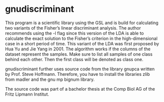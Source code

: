 # gnudiscriminant

This program is a scientific library using the GSL and is build for calculating two variants of the Fisher’s linear discriminant analysis. The author recommends using the -l flag since this version of the LDA is able to calculate the exact solution to the Fisher’s criterion in the high-dimensional case in a short period of time. This variant of the LDA was first proposed by Hua Yu and Jie Yang in 2001. The algorithm works if the columns of the dataset represent the samples. Make sure to list all samples of one class behind each other. Then the first class will be denoted as class one.

gnudiscriminant further uses source code from the library gnupca written by Prof. Steve Hoffmann. Therefore, you have to install the libraries zlib from madler and the gnu mp bignum library.

The source code was part of a bachelor thesis at the Comp Biol AG of the Fritz Lipmann Institut.
